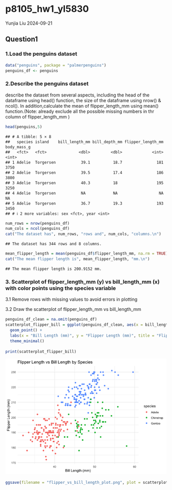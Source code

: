 p8105_hw1_yl5830
================
Yunjia Liu
2024-09-21

## Question1

### 1.Load the penguins dataset

``` r
data("penguins", package = "palmerpenguins")
penguins_df <- penguins
```

### 2.Describe the penguins dataset

describe the dataset from several aspects, including the head of the
dataframe using head() function, the size of the dataframe using nrow()
& ncol(). In addition,calculate the mean of flipper_length_mm using
mean() function.(Note: already exclude all the possible missing numbers
in thr column of flipper_length_mm )

``` r
head(penguins,5)
```

    ## # A tibble: 5 × 8
    ##   species island    bill_length_mm bill_depth_mm flipper_length_mm body_mass_g
    ##   <fct>   <fct>              <dbl>         <dbl>             <int>       <int>
    ## 1 Adelie  Torgersen           39.1          18.7               181        3750
    ## 2 Adelie  Torgersen           39.5          17.4               186        3800
    ## 3 Adelie  Torgersen           40.3          18                 195        3250
    ## 4 Adelie  Torgersen           NA            NA                  NA          NA
    ## 5 Adelie  Torgersen           36.7          19.3               193        3450
    ## # ℹ 2 more variables: sex <fct>, year <int>

``` r
num_rows = nrow(penguins_df)
num_cols = ncol(penguins_df)
cat("The dataset has", num_rows, "rows and", num_cols, "columns.\n")
```

    ## The dataset has 344 rows and 8 columns.

``` r
mean_flipper_length = mean(penguins_df$flipper_length_mm, na.rm = TRUE)
cat("The mean flipper length is", mean_flipper_length, "mm.\n")
```

    ## The mean flipper length is 200.9152 mm.

### 3. Scatterplot of flipper_length_mm (y) vs bill_length_mm (x) with color points using the species variable

3.1 Remove rows with missing values to avoid errors in plotting

3.2 Draw the scatterplot of flipper_length_mm vs bill_length_mm

``` r
penguins_df_clean = na.omit(penguins_df)
scatterplot_flipper_bill = ggplot(penguins_df_clean, aes(x = bill_length_mm, y = flipper_length_mm, color = species)) +
  geom_point() +
  labs(x = "Bill Length (mm)", y = "Flipper Length (mm)", title = "Flipper Length vs Bill Length by Species") +
  theme_minimal()

print(scatterplot_flipper_bill)
```

![](p8105_hw1_yl5830_files/figure-gfm/unnamed-chunk-3-1.png)<!-- -->

``` r
ggsave(filename = "flipper_vs_bill_length_plot.png", plot = scatterplot_flipper_bill, width = 8, height = 6)
```

